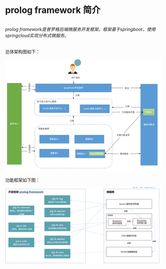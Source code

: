 # prolog framework 简介

###### 

######  prolog framework是普罗格后端微服务开发框架。框架基于springboot，使用springcloud实现分布式微服务。



总体架构图如下：

![](/assets/import.png)

功能框架如下图：

![](/assets/import2.png)

